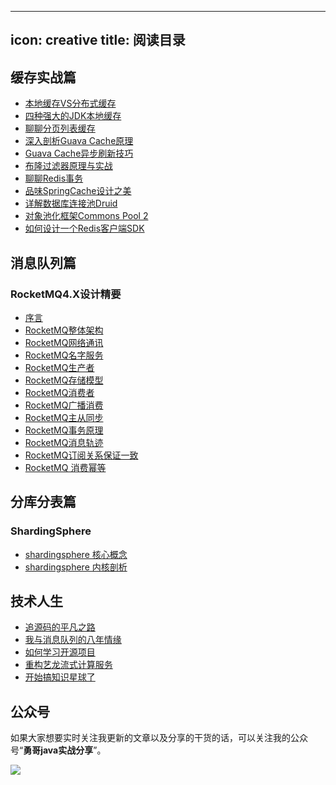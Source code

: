 ---
icon: creative
title: 阅读目录
----------------------------

## 缓存实战篇
- [本地缓存VS分布式缓存](./cache/00localandclustercache.md)
- [四种强大的JDK本地缓存](./cache/01fourJDKlocalcache.md)
- [聊聊分页列表缓存](./cache/02pagelistcache.md)
- [深入剖析Guava Cache原理](./cache/13GuavaCache.md)
- [Guava Cache异步刷新技巧](./cache/04GuavaCacheAsyn.md)
- [布隆过滤器原理与实战](./cache/05boolfilter.md)
- [聊聊Redis事务](./cache/07Redistransaction.md)
- [品味SpringCache设计之美](./cache/09SpringCache.md)
- [详解数据库连接池Druid](./cache/10DruidDataSource.md)
- [对象池化框架Commons Pool 2](./cache/11CommonsPool2.md)
- [如何设计一个Redis客户端SDK](./cache/12howtodesigncachesdk.md)

## 消息队列篇

### RocketMQ4.X设计精要
- [序言](./mq/rocketmq4/00RocketMQ4_introduce.md)
- [RocketMQ整体架构](./mq/rocketmq4/01RocketMQ4_artch.md)
- [RocketMQ网络通讯](./mq/rocketmq4/01RocketMQ4_network.md)
- [RocketMQ名字服务](./mq/rocketmq4/02RocketMQ4_nameserver.md)
- [RocketMQ生产者](./mq/rocketmq4/03RocketMQ4_producer.md)
- [RocketMQ存储模型](./mq/rocketmq4/04RocketMQ4_store.md)
- [RocketMQ消费者](./mq/rocketmq4/06RocketMQ4_consumer.md)
- [RocketMQ广播消费](./mq/rocketmq4/07RocketMQ4_broadcast_consumer.md)
- [RocketMQ主从同步](./mq/rocketmq4/08RocketMQ4_masterslave.md)
- [RocketMQ事务原理](./mq/rocketmq4/10RocketMQ4_transaction.md)
- [RocketMQ消息轨迹](./mq/rocketmq4/11RocketMQ4_messagetrack.md)
- [RocketMQ订阅关系保证一致](./mq/rocketmq4/13RocketMQ4_subscribe_consistent.md)
- [RocketMQ 消费幂等](./mq/rocketmq4/14RocketMQ4_mideng.md)


## 分库分表篇

### ShardingSphere 
- [shardingsphere 核心概念](./sharding/shardingspherejdbc/00coreconcept.md)
- [shardingsphere 内核剖析](./sharding/shardingspherejdbc/01coreinsight.md)

## 技术人生

- [追源码的平凡之路](./codelife/runningforcode.md)
- [我与消息队列的八年情缘](./codelife/messagequeuecareer.md)
- [如何学习开源项目](./codelife/howtolearnopenproject.md)
- [重构艺龙流式计算服务](./codelife/guotuxuexistorm.md)
- [开始搞知识星球了](./codelife/zhishixingqiu.md)

## 公众号

如果大家想要实时关注我更新的文章以及分享的干货的话，可以关注我的公众号“**勇哥java实战分享**”。

![](https://javayong.cn/pics/shipinhao/gongzhonghaonew.png)

